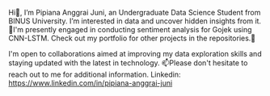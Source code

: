 Hi👋, I’m Pipiana Anggrai Juni, an Undergraduate Data Science Student from BINUS University.
I’m interested in data and uncover hidden insights from it.
🌱I'm presently engaged in conducting sentiment analysis for Gojek using CNN-LSTM.
Check out my portfolio for other projects in the repositories.👀

I'm open to collaborations aimed at improving my data exploration skills and staying updated with the latest in technology.
📫Please don't hesitate to reach out to me for additional information.
Linkedin: https://www.linkedin.com/in/pipiana-anggrai-juni


